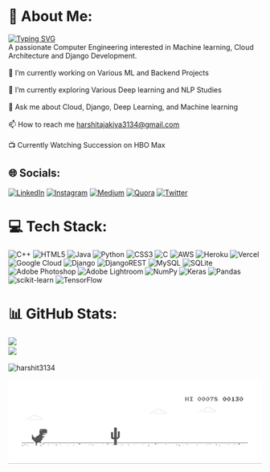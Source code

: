 

# 💫 About Me:
<a href="https://git.io/typing-svg"><img src="https://readme-typing-svg.herokuapp.com?font=Fira+Code&pause=200&width=435&lines=Computer+Engineer;ML+Geek;Cloud+Beginner+with+AWS;Python+Backend+Developer" alt="Typing SVG" /></a>
<br>
A passionate Computer Engineering interested in Machine learning, Cloud Architecture and Django Development.<br><br>🔭 I’m currently working on Various ML and Backend Projects<br><br>🌱 I’m currently exploring Various Deep learning and NLP Studies<br><br>💬 Ask me about Cloud, Django, Deep Learning, and Machine learning<br><br>📫 How to reach me harshitajakiya3134@gmail.com<br><br>📺 Currently Watching Succession on HBO Max


## 🌐 Socials:
[![LinkedIn](https://img.shields.io/badge/LinkedIn-%230077B5.svg?logo=linkedin&logoColor=white)](https://www.linkedin.com/in/harshit-ajakiya-b32791220/)
[![Instagram](https://img.shields.io/badge/Instagram-%23E4405F.svg?logo=Instagram&logoColor=white)](https://instagram.com/harshitajakiya)  [![Medium](https://img.shields.io/badge/Medium-12100E?logo=medium&logoColor=white)](https://medium.com/@harshitajakiya3134) [![Quora](https://img.shields.io/badge/Quora-%23B92B27.svg?logo=Quora&logoColor=white)](https://quora.com/profile/Harshit-Ajakiya) [![Twitter](https://img.shields.io/badge/Twitter-%231DA1F2.svg?logo=Twitter&logoColor=white)](https://twitter.com/harshit3134) 


# 💻 Tech Stack:
![C++](https://img.shields.io/badge/c++-%2300599C.svg?style=for-the-badge&logo=c%2B%2B&logoColor=white) ![HTML5](https://img.shields.io/badge/html5-%23E34F26.svg?style=for-the-badge&logo=html5&logoColor=white) ![Java](https://img.shields.io/badge/java-%23ED8B00.svg?style=for-the-badge&logo=java&logoColor=white) ![Python](https://img.shields.io/badge/python-3670A0?style=for-the-badge&logo=python&logoColor=ffdd54) ![CSS3](https://img.shields.io/badge/css3-%231572B6.svg?style=for-the-badge&logo=css3&logoColor=white) ![C](https://img.shields.io/badge/c-%2300599C.svg?style=for-the-badge&logo=c&logoColor=white) ![AWS](https://img.shields.io/badge/AWS-%23FF9900.svg?style=for-the-badge&logo=amazon-aws&logoColor=white) ![Heroku](https://img.shields.io/badge/heroku-%23430098.svg?style=for-the-badge&logo=heroku&logoColor=white) ![Vercel](https://img.shields.io/badge/vercel-%23000000.svg?style=for-the-badge&logo=vercel&logoColor=white) ![Google Cloud](https://img.shields.io/badge/Google%20Cloud-%234285F4.svg?style=for-the-badge&logo=google-cloud&logoColor=white) ![Django](https://img.shields.io/badge/django-%23092E20.svg?style=for-the-badge&logo=django&logoColor=white) ![DjangoREST](https://img.shields.io/badge/DJANGO-REST-ff1709?style=for-the-badge&logo=django&logoColor=white&color=ff1709&labelColor=gray) ![MySQL](https://img.shields.io/badge/mysql-%2300f.svg?style=for-the-badge&logo=mysql&logoColor=white) ![SQLite](https://img.shields.io/badge/sqlite-%2307405e.svg?style=for-the-badge&logo=sqlite&logoColor=white) ![Adobe Photoshop](https://img.shields.io/badge/adobephotoshop-%2331A8FF.svg?style=for-the-badge&logo=adobephotoshop&logoColor=white) ![Adobe Lightroom](https://img.shields.io/badge/Adobe%20Lightroom-31A8FF.svg?style=for-the-badge&logo=Adobe%20Lightroom&logoColor=white) ![NumPy](https://img.shields.io/badge/numpy-%23013243.svg?style=for-the-badge&logo=numpy&logoColor=white) ![Keras](https://img.shields.io/badge/Keras-%23D00000.svg?style=for-the-badge&logo=Keras&logoColor=white) ![Pandas](https://img.shields.io/badge/pandas-%23150458.svg?style=for-the-badge&logo=pandas&logoColor=white) ![scikit-learn](https://img.shields.io/badge/scikit--learn-%23F7931E.svg?style=for-the-badge&logo=scikit-learn&logoColor=white) ![TensorFlow](https://img.shields.io/badge/TensorFlow-%23FF6F00.svg?style=for-the-badge&logo=TensorFlow&logoColor=white)
# 📊 GitHub Stats:

![](https://github-readme-streak-stats.herokuapp.com/?user=harshit3134&theme=dark&hide_border=false)<br/>
![](https://github-readme-stats.vercel.app/api/top-langs/?username=harshit3134&theme=dark&hide_border=false&include_all_commits=true&count_private=true&layout=compact)
<p><img align="left" src="https://github-readme-stats.vercel.app/api/top-langs?username=harshit3134&show_icons=true&locale=en&layout=compact" alt="harshit3134" /></p><br/>




![Dino Running..](https://github.com/harshit3134/harshit3134/blob/master/dino.gif)


